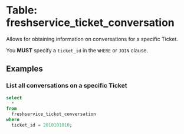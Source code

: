 # Table: freshservice_ticket_conversation

Allows for obtaining information on conversations for a specific Ticket.

You **MUST** specify a `ticket_id` in the `WHERE` or `JOIN` clause.

## Examples

### List all conversations on a specific Ticket

```sql
select
  *
from
  freshservice_ticket_conversation
where
  ticket_id = 2010101010;
```
